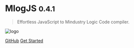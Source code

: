 # MlogJS <small>0.4.1</small>

> Effortless JavaScript to Mindustry Logic Code compiler.

![logo](logo.png)

[GitHub](https://github.com/weisrc/mlogjs)
[Get Started](/getting-started)
